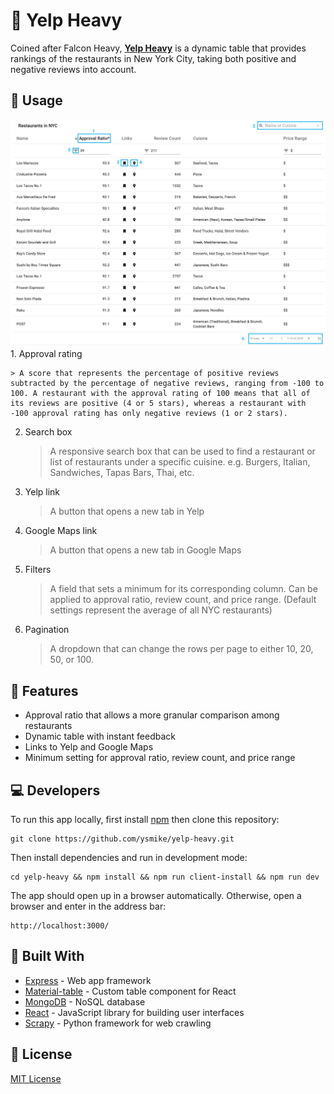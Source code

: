 # 🚀 Yelp Heavy

Coined after Falcon Heavy, <a href="http://yelp-heavy.herokuapp.com/" target="_blank">**Yelp Heavy**</a> is a dynamic table that provides rankings of the restaurants in New York City, taking both positive and negative reviews into account.

## 🔨 Usage

<img src="https://raw.githubusercontent.com/ysmike/yelp-heavy/master/client/src/images/readme_img.png" style="max-width:100%"/>
1. Approval rating

    > A score that represents the percentage of positive reviews subtracted by the percentage of negative reviews, ranging from -100 to 100. A restaurant with the approval rating of 100 means that all of its reviews are positive (4 or 5 stars), whereas a restaurant with -100 approval rating has only negative reviews (1 or 2 stars).

2. Search box

   > A responsive search box that can be used to find a restaurant or list of restaurants under a specific cuisine. e.g. Burgers, Italian, Sandwiches, Tapas Bars, Thai, etc.

3. Yelp link

   > A button that opens a new tab in Yelp

4. Google Maps link

   > A button that opens a new tab in Google Maps

5. Filters

   > A field that sets a minimum for its corresponding column. Can be applied to approval ratio, review count, and price range. (Default settings represent the average of all NYC restaurants)

6. Pagination

   > A dropdown that can change the rows per page to either 10, 20, 50, or 100.

## 🎨 Features

- Approval ratio that allows a more granular comparison among restaurants
- Dynamic table with instant feedback
- Links to Yelp and Google Maps
- Minimum setting for approval ratio, review count, and price range

## 💻 Developers

To run this app locally, first install [npm](https://nodejs.org/en/) then clone this repository:

```
git clone https://github.com/ysmike/yelp-heavy.git
```

Then install dependencies and run in development mode:

```
cd yelp-heavy && npm install && npm run client-install && npm run dev
```

The app should open up in a browser automatically. Otherwise, open a browser and enter in the address bar:

```
http://localhost:3000/
```

## 🔩 Built With

- [Express](https://expressjs.com/) - Web app framework
- [Material-table](https://material-table.com/#/) - Custom table component for React
- [MongoDB](https://www.mongodb.com/) - NoSQL database
- [React](https://reactjs.org/) - JavaScript library for building user interfaces
- [Scrapy](https://scrapy.org/) - Python framework for web crawling

## 📜 License

[MIT License](https://github.com/ysmike/yelp-heavy/blob/master/LICENSE)

